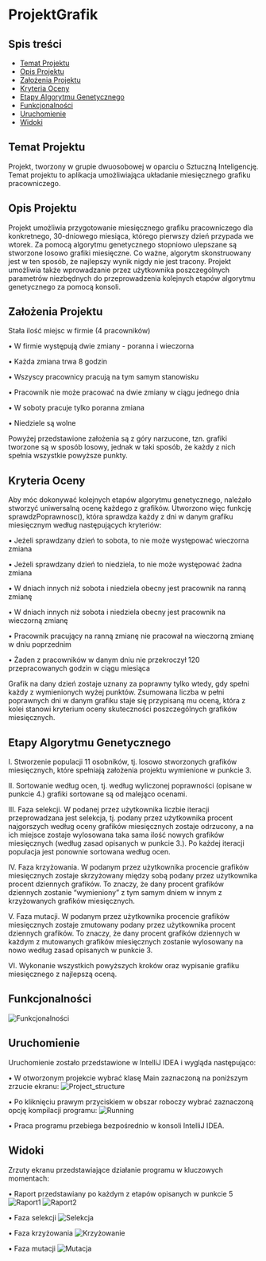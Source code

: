 # ProjektGrafik

## Spis treści
* [Temat Projektu](#Temat-Projektu)
* [Opis Projektu](#Opis-Projektu)
* [Założenia Projektu](#Założenia-Projektu)
* [Kryteria Oceny](#Kryteria-Oceny)
* [Etapy Algorytmu Genetycznego](#Etapy-Algorytmu-Gentycznego)
* [Funkcjonalności](#Funkcjonalności)
* [Uruchomienie](#Uruchomienie)
* [Widoki](#Widoki)

## Temat Projektu
Projekt, tworzony w grupie dwuosobowej w oparciu o Sztuczną Inteligencję. Temat projektu to aplikacja umożliwiająca układanie miesięcznego grafiku pracowniczego.

## Opis Projektu
Projekt umożliwia przygotowanie miesięcznego grafiku pracowniczego dla konkretnego, 30-dniowego miesiąca, którego pierwszy dzień przypada we wtorek.
Za pomocą algorytmu genetycznego stopniowo ulepszane są stworzone losowo grafiki miesięczne. Co ważne, algorytm skonstruowany jest w ten sposób, że najlepszy 
wynik nigdy nie jest tracony. Projekt umożliwia także wprowadzanie przez użytkownika poszczególnych parametrów niezbędnych do przeprowadzenia kolejnych etapów
algorytmu genetycznego za pomocą konsoli. 

## Założenia Projektu
Stała ilość miejsc w firmie (4 pracowników)

• W firmie występują dwie zmiany - poranna i wieczorna

• Każda zmiana trwa 8 godzin

• Wszyscy pracownicy pracują na tym samym stanowisku

• Pracownik nie może pracować na dwie zmiany w ciągu jednego dnia

• W soboty pracuje tylko poranna zmiana

• Niedziele są wolne

Powyżej przedstawione założenia są z góry narzucone, tzn. grafiki tworzone są w sposób losowy, jednak w taki sposób, że każdy z nich spełnia wszystkie powyższe punkty.

## Kryteria Oceny
Aby móc dokonywać kolejnych etapów algorytmu genetycznego, należało stworzyć uniwersalną ocenę każdego z grafików. Utworzono więc funkcję sprawdzPoprawnosc(), 
która sprawdza każdy z dni w danym grafiku miesięcznym według następujących kryteriów:

• Jeżeli sprawdzany dzień to sobota, to nie może występować wieczorna zmiana

• Jeżeli sprawdzany dzień to niedziela, to nie może występować żadna zmiana

• W dniach innych niż sobota i niedziela obecny jest pracownik na ranną zmianę

• W dniach innych niż sobota i niedziela obecny jest pracownik na wieczorną zmianę

• Pracownik pracujący na ranną zmianę nie pracował na wieczorną zmianę w dniu poprzednim

• Żaden z pracowników w danym dniu nie przekroczył 120 przepracowanych godzin w ciągu miesiąca

Grafik na dany dzień zostaje uznany za poprawny tylko wtedy, gdy spełni każdy z wymienionych wyżej punktów. Zsumowana liczba w pełni poprawnych dni w danym grafiku
staje się przypisaną mu oceną, która z kolei stanowi kryterium oceny skuteczności poszczególnych grafików miesięcznych.

## Etapy Algorytmu Genetycznego
I.    Stworzenie populacji 11 osobników, tj. losowo stworzonych grafików miesięcznych, które spełniają założenia projektu wymienione w punkcie 3.

II.   Sortowanie według ocen, tj. według wyliczonej poprawności (opisane w punkcie 4.) grafiki sortowane są od malejąco ocenami.

III.  Faza selekcji. W podanej przez użytkownika liczbie iteracji przeprowadzana jest selekcja, tj. podany przez użytkownika procent najgorszych według oceny 
      grafików miesięcznych zostaje odrzucony, a na ich miejsce zostaje wylosowana taka sama ilość nowych grafików miesięcznych (według zasad opisanych w punkcie 3.). 
      Po każdej iteracji populacja jest ponownie sortowana według ocen.
      
IV.   Faza krzyżowania. W podanym przez użytkownika procencie grafików miesięcznych zostaje skrzyżowany między sobą podany przez użytkownika procent dziennych
      grafików. To znaczy, że dany procent grafików dziennych zostanie “wymieniony” z tym samym dniem w innym z krzyżowanych grafików miesięcznych.
      
V.    Faza mutacji. W podanym przez użytkownika procencie grafików miesięcznych zostaje zmutowany podany przez użytkownika procent dziennych grafików. To znaczy, 
      że dany procent grafików dziennych w każdym z mutowanych grafików miesięcznych zostanie wylosowany na nowo według zasad opisanych w punkcie 3.
      
VI.   Wykonanie wszystkich powyższych kroków oraz wypisanie grafiku miesięcznego z najlepszą oceną.

## Funkcjonalności
![Funkcjonalności](Funkcjonalności_tab.PNG)

## Uruchomienie
Uruchomienie zostało przedstawione w IntelliJ IDEA i wygląda następująco: 

• W otworzonym projekcie wybrać klasę Main zaznaczoną na poniższym zrzucie ekranu: 
![Project_structure](Project_structure.PNG)

• Po kliknięciu prawym przyciskiem w obszar roboczy wybrać zaznaczoną opcję kompilacji programu:
![Running](Running.PNG)

• Praca programu przebiega bezpośrednio w konsoli IntelliJ IDEA. 

## Widoki
Zrzuty ekranu przedstawiające działanie programu w kluczowych momentach: 

• Raport przedstawiany po każdym z etapów opisanych w punkcie 5
![Raport1](Raport1.PNG)
![Raport2](Raport2.PNG)

• Faza selekcji 
![Selekcja](Selekcja.PNG)

• Faza krzyżowania 
![Krzyżowanie](Krzyżowanie.PNG)

• Faza mutacji 
![Mutacja](Mutacja.PNG)
